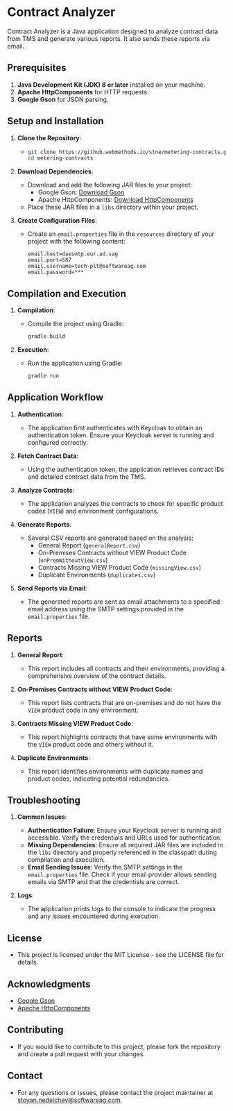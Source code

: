# Contract Analyzer

Contract Analyzer is a Java application designed to analyze contract data from TMS and generate various reports. It also sends these reports via email.

## Prerequisites

1. **Java Development Kit (JDK) 8 or later** installed on your machine.
2. **Apache HttpComponents** for HTTP requests.
3. **Google Gson** for JSON parsing.

## Setup and Installation

1. **Clone the Repository**:
   - ```sh
     git clone https://github.webmethods.io/stne/metering-contracts.git
     cd metering-contracts
     ```

2. **Download Dependencies**:
   - Download and add the following JAR files to your project:
     - Google Gson: [Download Gson](https://github.com/google/gson)
     - Apache HttpComponents: [Download HttpComponents](https://hc.apache.org/downloads.cgi)
   - Place these JAR files in a `libs` directory within your project.

3. **Create Configuration Files**:
   - Create an `email.properties` file in the `resources` directory of your project with the following content:
     ```properties
     email.host=daesmtp.eur.ad.sag
     email.port=587
     email.username=tech-plt@softwareag.com
     email.password=***
     ```

## Compilation and Execution

1. **Compilation**:
   - Compile the project using Gradle:
     ```sh
     gradle build
     ```

2. **Execution**:
   - Run the application using Gradle:
     ```sh
     gradle run
     ```

## Application Workflow

1. **Authentication**:
   - The application first authenticates with Keycloak to obtain an authentication token. Ensure your Keycloak server is running and configured correctly.

2. **Fetch Contract Data**:
   - Using the authentication token, the application retrieves contract IDs and detailed contract data from the TMS.

3. **Analyze Contracts**:
   - The application analyzes the contracts to check for specific product codes (`VIEW`) and environment configurations.

4. **Generate Reports**:
   - Several CSV reports are generated based on the analysis:
     - General Report (`generalReport.csv`)
     - On-Premises Contracts without VIEW Product Code (`onPremWithoutView.csv`)
     - Contracts Missing VIEW Product Code (`missingView.csv`)
     - Duplicate Environments (`duplicates.csv`)

5. **Send Reports via Email**:
   - The generated reports are sent as email attachments to a specified email address using the SMTP settings provided in the `email.properties` file.

## Reports

1. **General Report**:
   - This report includes all contracts and their environments, providing a comprehensive overview of the contract details.

2. **On-Premises Contracts without VIEW Product Code**:
   - This report lists contracts that are on-premises and do not have the `VIEW` product code in any environment.

3. **Contracts Missing VIEW Product Code**:
   - This report highlights contracts that have some environments with the `VIEW` product code and others without it.

4. **Duplicate Environments**:
   - This report identifies environments with duplicate names and product codes, indicating potential redundancies.

## Troubleshooting

1. **Common Issues**:
   - **Authentication Failure**: Ensure your Keycloak server is running and accessible. Verify the credentials and URLs used for authentication.
   - **Missing Dependencies**: Ensure all required JAR files are included in the `libs` directory and properly referenced in the classpath during compilation and execution.
   - **Email Sending Issues**: Verify the SMTP settings in the `email.properties` file. Check if your email provider allows sending emails via SMTP and that the credentials are correct.

2. **Logs**:
   - The application prints logs to the console to indicate the progress and any issues encountered during execution.

## License

- This project is licensed under the MIT License - see the LICENSE file for details.

## Acknowledgments

- [Google Gson](https://github.com/google/gson)
- [Apache HttpComponents](https://hc.apache.org/)

## Contributing

- If you would like to contribute to this project, please fork the repository and create a pull request with your changes.

## Contact

- For any questions or issues, please contact the project maintainer at stoyan.nedelchev@softwareag.com.

